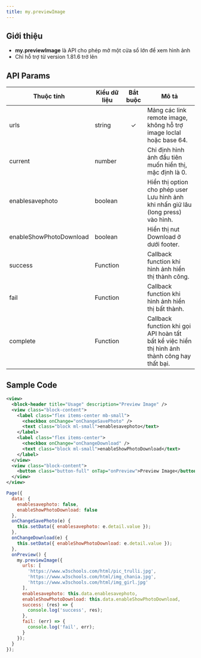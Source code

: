 ```yaml
---
title: my.previewImage
---
```


## Giới thiệu

- **my.previewImage** là API cho phép mở một cửa sổ lớn để xem hình ảnh
- Chỉ hỗ trợ từ version 1.81.6 trở lên

<!-- ## Quét mã để trải nghiệm -->

<!-- import { QRCode } from '@site/src/components/QRCode'; -->

<!-- <QRCode page="pages/api/preview-image/index" /> -->

## API Params

| Thuộc tính              | Kiểu dữ liệu | Bắt buộc | Mô tả                                                                                         |
| ----------------------- | ------------ | :------: | --------------------------------------------------------------------------------------------- |
| urls                    | string       |    ✓     | Mảng các link remote image, không hỗ trợ image loclal hoặc base 64.                           |
| current                 | number       |          | Chỉ định hình ảnh đầu tiên muốn hiển thị, mặc định là 0.                                      |
| enablesavephoto         | boolean      |          | Hiển thị option cho phép user Lưu hình ảnh khi nhấn giữ lâu (long press) vào hình.            |
| enableShowPhotoDownload | boolean      |          | Hiển thị nut Download ở dưới footer.                                                          |
| success                 | Function     |          | Callback function khi hình ảnh hiển thị thành công.                                           |
| fail                    | Function     |          | Callback function khi hình ảnh hiển thị bất thành.                                            |
| complete                | Function     |          | Callback function khi gọi API hoàn tất bất kể việc hiển thị hình ảnh thành công hay thất bại. |

## Sample Code

```xml title=index.txml
<view>
  <block-header title="Usage" description="Preview Image" />
  <view class="block-content">
    <label class="flex items-center mb-small">
      <checkbox onChange="onChangeSavePhoto" />
      <text class="block ml-small">enablesavephoto</text>
    </label>
    <label class="flex items-center">
      <checkbox onChange="onChangeDownload" />
      <text class="block ml-small">enableShowPhotoDownload</text>
    </label>
  </view>
  <view class="block-content">
    <button class="button-full" onTap="onPreview">Preview Image</button>
  </view>
</view>
```

```js title=index.js
Page({
  data: {
    enablesavephoto: false,
    enableShowPhotoDownload: false
  },
  onChangeSavePhoto(e) {
    this.setData({ enablesavephoto: e.detail.value });
  },
  onChangeDownload(e) {
    this.setData({ enableShowPhotoDownload: e.detail.value });
  },
  onPreview() {
    my.previewImage({
      urls: [
        'https://www.w3schools.com/html/pic_trulli.jpg',
        'https://www.w3schools.com/html/img_chania.jpg',
        'https://www.w3schools.com/html/img_girl.jpg'
      ],
      enablesavephoto: this.data.enablesavephoto,
      enableShowPhotoDownload: this.data.enableShowPhotoDownload,
      success: (res) => {
        console.log('success', res);
      },
      fail: (err) => {
        console.log('fail', err);
      }
    });
  }
});
```
